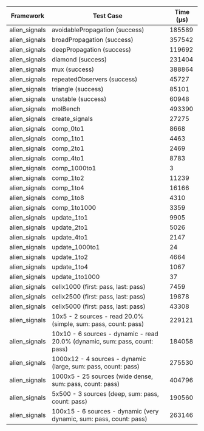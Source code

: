 | Framework | Test Case | Time (μs) |
| --- | --- | --- |
| alien_signals | avoidablePropagation (success) | 185589 |
| alien_signals | broadPropagation (success) | 357542 |
| alien_signals | deepPropagation (success) | 119692 |
| alien_signals | diamond (success) | 231404 |
| alien_signals | mux (success) | 388864 |
| alien_signals | repeatedObservers (success) | 45727 |
| alien_signals | triangle (success) | 85101 |
| alien_signals | unstable (success) | 60948 |
| alien_signals | molBench | 493390 |
| alien_signals | create_signals | 27275 |
| alien_signals | comp_0to1 | 8668 |
| alien_signals | comp_1to1 | 4463 |
| alien_signals | comp_2to1 | 2469 |
| alien_signals | comp_4to1 | 8783 |
| alien_signals | comp_1000to1 | 3 |
| alien_signals | comp_1to2 | 11239 |
| alien_signals | comp_1to4 | 16166 |
| alien_signals | comp_1to8 | 4310 |
| alien_signals | comp_1to1000 | 3359 |
| alien_signals | update_1to1 | 9905 |
| alien_signals | update_2to1 | 5026 |
| alien_signals | update_4to1 | 2147 |
| alien_signals | update_1000to1 | 24 |
| alien_signals | update_1to2 | 4664 |
| alien_signals | update_1to4 | 1067 |
| alien_signals | update_1to1000 | 37 |
| alien_signals | cellx1000 (first: pass, last: pass) | 7459 |
| alien_signals | cellx2500 (first: pass, last: pass) | 19878 |
| alien_signals | cellx5000 (first: pass, last: pass) | 43308 |
| alien_signals | 10x5 - 2 sources - read 20.0% (simple, sum: pass, count: pass) | 229121 |
| alien_signals | 10x10 - 6 sources - dynamic - read 20.0% (dynamic, sum: pass, count: pass) | 184058 |
| alien_signals | 1000x12 - 4 sources - dynamic (large, sum: pass, count: pass) | 275530 |
| alien_signals | 1000x5 - 25 sources (wide dense, sum: pass, count: pass) | 404796 |
| alien_signals | 5x500 - 3 sources (deep, sum: pass, count: pass) | 190560 |
| alien_signals | 100x15 - 6 sources - dynamic (very dynamic, sum: pass, count: pass) | 263146 |
